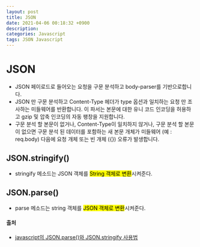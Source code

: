 ```yaml
---
layout: post
title: JSON
date: 2021-04-06 00:18:32 +0900
description:
categories: Javascript
tags: JSON Javascript
---
```


# JSON

- JSON 페이로드로 들어오는 요청을 구문 분석하고 body-parser를 기반으로합니다.
- JSON 만 구문 분석하고 Content-Type 헤더가 type 옵션과 일치하는 요청 만 조사하는 미들웨어를 반환합니다. 이 파서는 본문에 대한 유니 코드 인코딩을 허용하고 gzip 및 압축 인코딩의 자동 팽창을 지원합니다.
- 구문 분석 할 본문이 없거나, Content-Type이 일치하지 않거나, 구문 분석 할 본문이 없으면 구문 분석 된 데이터를 포함하는 새 본문 개체가 미들웨어 (예 : req.body) 다음에 요청 개체 또는 빈 개체 ({}) 오류가 발생합니다.

## JSON.stringify()

- stringify 메소드는 JSON 객체를 <mark>String 객체로 변환</mark>시켜준다.

## JSON.parse()

- parse 메소드는 string 객체를 <mark>JSON 객체로 변환</mark>시켜준다.

#### 출처

- [javascript의 JSON.parse()와 JSON.stringify 사용법](http://wikim.tistory.com/225?category=586656)
